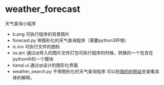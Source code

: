 # weather_forecast
天气查询小程序
+ b.png 可执行程序的背景图片
+ forecast.py 带图形化的天气查询程序（需要python3环境）
+ ic.ico 可执行文件的图标
+ ss.qrc 通过qt导入的图片文件打包可执行程序的时候，转换的一个包含在python中的一个模块
+ tianqi.ui 通过qt设计的图形化界面
+ weather_search.py 不带图形化的天气查询程序
可以到[我的的网站](https://bbiao.me/2017/07/21/%E4%BD%BF%E7%94%A8python%E7%BC%96%E5%86%99%E5%A4%A9%E6%B0%94%E6%9F%A5%E8%AF%A2%E5%B0%8F%E7%A8%8B%E5%BA%8F/)去查看具体的解释。
